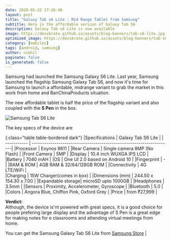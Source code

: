 ```yaml
---
date: 2020-05-22 17:26:40
layout: post
title: "Galaxy Tab s6 Lite : Mid Range Tablet from Samsung"
subtitle: Here is the affordable version of Galaxy Tab S6
description: Galaxy Tab s6 Lite is now available
image: https://devskrate.github.io/assets/blog-banners/tab-s6-lite.jpg
optimized_image: https://devskrate.github.io/assets/blog-banners/tab-s6-lite.webp
category: [mobiles]
tags: [android, samsung]
author: nikhil
paginate: false
is_generated: false
---
```


Samsung had launched the Samsung Galaxy S6 Lite. Last year, Samsung launched the flagship Samsung Galaxy Tab S6, and now it's time for Samsung to launch a affordable, midrange variant to grab the market in this work from home and BanChinaProducts situation.

The new affordable tablet is half the price of the flagship variant and also coupled with the **S Pen** in the box.

<img src="https://devskrate.github.io/assets/images/samsung/tab-s6-lite.webp" alt="Samsung Tab S6 Lite" title="Samsung Tab S6 Lite">

The key specs of the device are

{:class="table table-bordered dark"}
|Specifications | Galaxy Tab S6 Lite |
| ----------- | --------------------------------------------------------------------|
|Processor | Exynos 9611 |
|Rear Camera | Single camera 8MP (No Flash) |
|Front Camera | 5MP |
|Display | 10.4 inch WUXGA IPS LCD |
|Battery | 7040 mAH |
|OS | One UI 2.0 based on Android 10 |
|Fingerprint | - |
|RAM & ROM | 4GB RAM & 32/64/128GB ROM |
|Connectivity | 4G LTE/WiFi |  
|Charging | 15W Charger(comes in box) |
|Dimensions (mm) | 244.50 x 154.30 x 7.00 |
|Expandable storage| microSD upto 1000GB |
|Headphones | 3.5mm |
|Sensors | Proximity, Accelerometer, Gyroscope |
|Bluetooth | 5.0 |
|Colors | Angora Blue, Chiffon Pink, Oxford Grey |
|Price | from ₹27,999 |

**Verdict:**  
Although, the device is'nt powered with great specs, it is a good choice for people prefering large display and the advantage of S Pen is a great edge for making notes for e classrooms and attending virtual meetings from home.

You can get the Samsung Galaxy Tab S6 Lite from [Samsung Store](https://www.samsung.com/in/tablets/galaxy-tab-s6-lite-p615/SM-P615NZBAINU/) |
